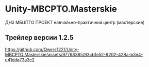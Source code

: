 # Unity-MBCPTO.Masterskie
ДНЗ МБЦПТО ПРОЕКТ навчально-практичний центр (мастерские)

## Трейлер версии 1.2.5

https://github.com/Qwers1221/Unity-MBCPTO.Masterskie/assets/97768395/93cb1e52-9202-428a-b3e4-c41dda73a3c2

